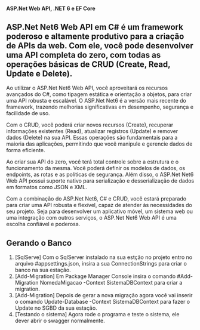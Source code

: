 #### ASP.Net Web API, .NET 6 e EF Core

## ASP.Net Net6 Web API em C# é um framework poderoso e altamente produtivo para a criação de APIs da web. Com ele, você pode desenvolver uma API completa do zero, com todas as operações básicas de CRUD (Create, Read, Update e Delete).

Ao utilizar o ASP.Net Net6 Web API, você aproveitará os recursos avançados do C#, como tipagem estática e orientação a objetos, para criar uma API robusta e escalável. O ASP.Net Net6 é a versão mais recente do framework, trazendo melhorias significativas em desempenho, segurança e facilidade de uso.

Com o CRUD, você poderá criar novos recursos (Create), recuperar informações existentes (Read), atualizar registros (Update) e remover dados (Delete) na sua API. Essas operações são fundamentais para a maioria das aplicações, permitindo que você manipule e gerencie dados de forma eficiente.

Ao criar sua API do zero, você terá total controle sobre a estrutura e o funcionamento da mesma. Você poderá definir os modelos de dados, os endpoints, as rotas e as políticas de segurança. Além disso, o ASP.Net Net6 Web API possui suporte nativo para serialização e desserialização de dados em formatos como JSON e XML.

Com a combinação do ASP.Net Net6, C# e CRUD, você estará preparado para criar uma API robusta e flexível, capaz de atender às necessidades do seu projeto. Seja para desenvolver um aplicativo móvel, um sistema web ou uma integração com outros serviços, o ASP.Net Net6 Web API é uma escolha confiável e poderosa.

## Gerando o Banco

1. [SqlServe] Com o SqlServer instalado na sua estção no projeto entro no arquivo #appsettings.json, insira a sua ConnectionStrings para criar o banco na sua estação.
1. [Add-Migration] Em Package Manager Console insira o comando #Add-Migration NomedaMigacao -Context SistemaDBContext para criar a migration.
2. [Add-Migration] Depois de gerar a nova migração agora você vai inserir o comando Update-Database -Context SistemaDBContext para fazer o Update no SGBD da sua estação.
3. [Testando o sistema] Agora rode o programa e teste o sistema, ele dever abrir o swagger normalmente.
